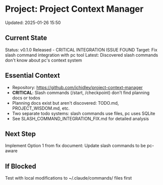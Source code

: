 # Project: Project Context Manager
Updated: 2025-01-26 15:50

## Current State
Status: v0.1.0 Released - CRITICAL INTEGRATION ISSUE FOUND
Target: Fix slash command integration with pc tool
Latest: Discovered slash commands don't know about pc's context system

## Essential Context
- Repository: https://github.com/jchidley/project-context-manager
- **CRITICAL**: Slash commands (/start, /checkpoint) don't find planning docs or todos
- Planning docs exist but aren't discovered: TODO.md, PROJECT_WISDOM.md, etc.
- Two separate todo systems: slash commands use files, pc uses SQLite
- See SLASH_COMMAND_INTEGRATION_FIX.md for detailed analysis

## Next Step
Implement Option 1 from fix document: Update slash commands to be pc-aware

## If Blocked
Test with local modifications to ~/.claude/commands/ files first